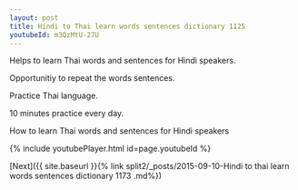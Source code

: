 ```yaml
---
layout: post
title: Hindi to Thai learn words sentences dictionary 1125 
youtubeId: m3QzMtU-27U
---
```

 
 
Helps to learn Thai words and sentences for Hindi speakers.

Opportunitiy to repeat the words sentences. 

Practice Thai language. 
 
10 minutes practice every day. 
 
How to learn Thai words and sentences for Hindi speakers 
 
{% include youtubePlayer.html id=page.youtubeId %}
 
 
[Next]({{ site.baseurl }}{% link  split2/_posts/2015-09-10-Hindi to thai learn words sentences dictionary 1173 .md%})
 
